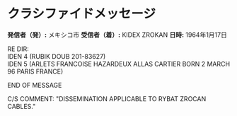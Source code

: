 # クラシファイドメッセージ

**発信者（発）:** メキシコ市
**受信者（着）:** KIDEX ZROKAN
**日時:** 1964年1月17日

RE DIR:  
IDEN 4 (RUBIK DOUB 201-83627)  
IDEN 5 (ARLETS FRANCOISE HAZARDEUX ALLAS CARTIER BORN 2 MARCH 96 PARIS FRANCE)  

END OF MESSAGE  

C/S COMMENT: "DISSEMINATION APPLICABLE TO RYBAT ZROCAN CABLES."